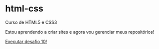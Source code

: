 # html-css
 Curso de HTML5 e CSS3

Estou aprendendo a criar sites e agora vou gerenciar meus repositórios!

<a href="https://bruno-rawan.github.io/html-css/desafios/desafio10/android.html"> Executar desafio 10!